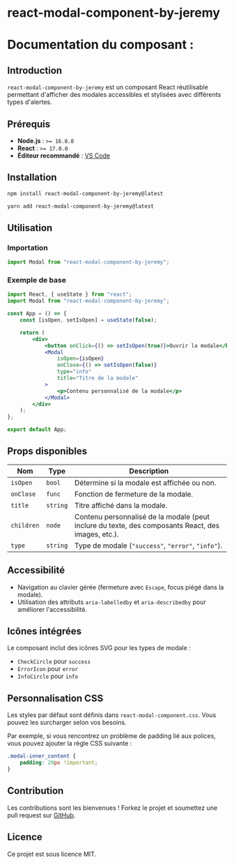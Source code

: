 # react-modal-component-by-jeremy

# Documentation du composant :

## Introduction

`react-modal-component-by-jeremy` est un composant React réutilisable permettant d'afficher des modales accessibles et stylisées avec différents types d'alertes.

## Prérequis

- **Node.js** : `>= 16.0.0`
- **React** : `>= 17.0.0`
- **Éditeur recommandé** : [VS Code](https://code.visualstudio.com/)

## Installation

```sh
npm install react-modal-component-by-jeremy@latest
```

```sh
yarn add react-modal-component-by-jeremy@latest
```

## Utilisation

### Importation

```jsx
import Modal from "react-modal-component-by-jeremy";
```

### Exemple de base

```jsx
import React, { useState } from "react";
import Modal from "react-modal-component-by-jeremy";

const App = () => {
    const [isOpen, setIsOpen] = useState(false);

    return (
        <div>
            <button onClick={() => setIsOpen(true)}>Ouvrir la modale</button>
            <Modal
                isOpen={isOpen}
                onClose={() => setIsOpen(false)}
                type="info"
                title="Titre de la modale"
            >
                <p>Contenu personnalisé de la modale</p>
            </Modal>
        </div>
    );
};

export default App;
```

## Props disponibles

| Nom        | Type     | Description                                                                                        |
| ---------- | -------- | -------------------------------------------------------------------------------------------------- |
| `isOpen`   | `bool`   | Détermine si la modale est affichée ou non.                                                        |
| `onClose`  | `func`   | Fonction de fermeture de la modale.                                                                |
| `title`    | `string` | Titre affiché dans la modale.                                                                      |
| `children` | `node`   | Contenu personnalisé de la modale (peut inclure du texte, des composants React, des images, etc.). |
| `type`     | `string` | Type de modale (`"success"`, `"error"`, `"info"`).                                                 |

## Accessibilité

- Navigation au clavier gérée (fermeture avec `Escape`, focus piégé dans la modale).
- Utilisation des attributs `aria-labelledby` et `aria-describedby` pour améliorer l'accessibilité.

## Icônes intégrées

Le composant inclut des icônes SVG pour les types de modale :

-   `CheckCircle` pour `success`
-   `ErrorIcon` pour `error`
-   `InfoCircle` pour `info`

## Personnalisation CSS

Les styles par défaut sont définis dans `react-modal-component.css`. Vous pouvez les surcharger selon vos besoins.

Par exemple, si vous rencontrez un problème de padding lié aux polices, vous pouvez ajouter la règle CSS suivante :

```css
.modal-inner_content {
    padding: 20px !important;
}
```

## Contribution

Les contributions sont les bienvenues ! Forkez le projet et soumettez une pull request sur [GitHub](https://github.com/Jerem16/react-modal-component).

## Licence

Ce projet est sous licence MIT.
